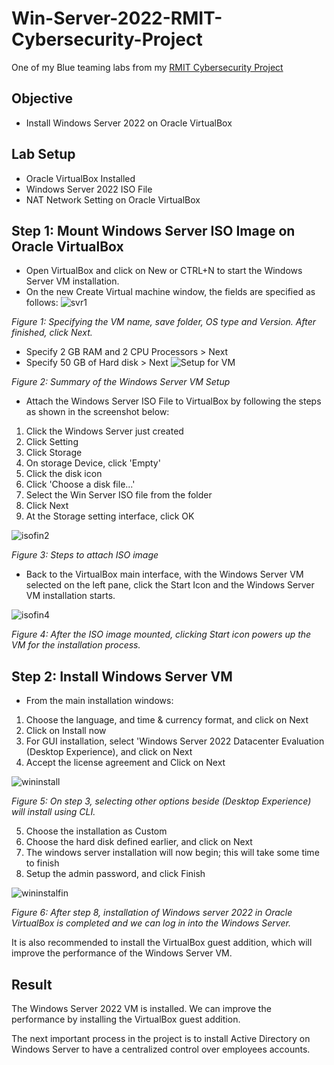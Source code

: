 # Win-Server-2022-RMIT-Cybersecurity-Project
One of my Blue teaming labs from my [RMIT Cybersecurity Project](https://github.com/Kazu010101/RMIT-Cybersecurity-Project/blob/main/README.md)

## Objective

- Install Windows Server 2022 on Oracle VirtualBox

## Lab Setup
- Oracle VirtualBox Installed
- Windows Server 2022 ISO File
- NAT Network Setting on Oracle VirtualBox

## Step 1: Mount Windows Server ISO Image on Oracle VirtualBox
- Open VirtualBox and click on New or CTRL+N to start the Windows Server VM installation.
- On the new Create Virtual machine window, the fields are specified as follows:
![svr1](https://github.com/user-attachments/assets/8d513a44-309a-4f64-bcae-f7944bd3128a)

*Figure 1: Specifying the VM name, save folder, OS type and Version. After finished, click Next.*

- Specify 2 GB RAM and 2 CPU Processors > Next
- Specify 50 GB of Hard disk > Next
![Setup for VM](https://github.com/user-attachments/assets/901b7120-87a4-448a-aa0a-1d8ff2775a65)

*Figure 2: Summary of the Windows Server VM Setup*

- Attach the Windows Server ISO File to VirtualBox by following the steps as shown in the screenshot below:
1. Click the Windows Server just created
2. Click Setting 
3. Click Storage 
4. On storage Device, click 'Empty' 
5. Click the disk icon
6. Click 'Choose a disk file...'
7. Select the Win Server ISO file from the folder
8. Click Next
9. At the Storage setting interface, click OK

![isofin2](https://github.com/user-attachments/assets/d9b1bb06-d0a0-4d09-89be-6a05c19b7fb4)


*Figure 3: Steps to attach ISO image*

- Back to the VirtualBox main interface, with the Windows Server VM selected on the left pane, click the Start Icon and the Windows Server VM installation starts.

![isofin4](https://github.com/user-attachments/assets/2e0855a9-943a-4417-a52e-ca49e814b3c0)

*Figure 4: After the ISO image mounted, clicking Start icon powers up the VM for the installation process.*

## Step 2: Install Windows Server VM

- From the main installation windows:
1. Choose the language, and time & currency format, and click on Next
2. Click on Install now
3. For GUI installation, select 'Windows Server 2022 Datacenter Evaluation (Desktop Experience), and click on Next
4. Accept the license agreement and Click on Next

![wininstall](https://github.com/user-attachments/assets/fc2e485b-20a8-4a08-90dc-29adbb57c57a)

*Figure 5: On step 3, selecting other options beside (Desktop Experience) will install using CLI.*

5. Choose the installation as Custom
6. Choose the hard disk defined earlier, and click on Next
7. The windows server installation will now begin; this will take some time to finish
8. Setup the admin password, and click Finish

![wininstalfin](https://github.com/user-attachments/assets/67adee3b-63f3-4614-b050-56b09914ebb3)

*Figure 6: After step 8, installation of Windows server 2022 in Oracle VirtualBox is completed and we can log in into the Windows Server.*

It is also recommended to install the VirtualBox guest addition, which will improve the performance of the Windows Server VM.

## Result

The Windows Server 2022 VM is installed. We can improve the performance by installing the VirtualBox guest addition. 

The next important process in the project is to install Active Directory on Windows Server to have a centralized control over employees accounts. 

